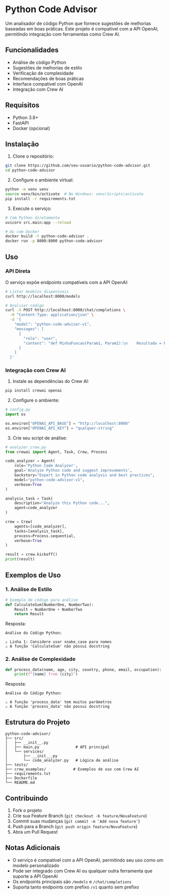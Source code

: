 # Python Code Advisor

Um analisador de código Python que fornece sugestões de melhorias baseadas em boas práticas. Este projeto é compatível com a API OpenAI, permitindo integração com ferramentas como Crew AI.

## Funcionalidades

- Análise de código Python
- Sugestões de melhorias de estilo
- Verificação de complexidade
- Recomendações de boas práticas
- Interface compatível com OpenAI
- Integração com Crew AI

## Requisitos

- Python 3.8+
- FastAPI
- Docker (opcional)

## Instalação

1. Clone o repositório:
```bash
git clone https://github.com/seu-usuario/python-code-advisor.git
cd python-code-advisor
```

2. Configure o ambiente virtual:
```bash
python -m venv venv
source venv/bin/activate  # No Windows: venv\Scripts\activate
pip install -r requirements.txt
```

3. Execute o serviço:
```bash
# Com Python diretamente
uvicorn src.main:app --reload

# Ou com Docker
docker build -t python-code-advisor .
docker run -p 8000:8000 python-code-advisor
```

## Uso

### API Direta

O serviço expõe endpoints compatíveis com a API OpenAI:

```bash
# Listar modelos disponíveis
curl http://localhost:8000/models

# Analisar código
curl -X POST http://localhost:8000/chat/completions \
  -H "Content-Type: application/json" \
  -d '{
    "model": "python-code-advisor-v1",
    "messages": [
      {
        "role": "user",
        "content": "def MinhaFuncao(Param1, Param2):\n    Resultado = Param1 + Param2\n    return Resultado"
      }
    ]
  }'
```

### Integração com Crew AI

1. Instale as dependências do Crew AI:
```bash
pip install crewai openai
```

2. Configure o ambiente:
```python
# config.py
import os

os.environ["OPENAI_API_BASE"] = "http://localhost:8000"
os.environ["OPENAI_API_KEY"] = "qualquer-string"
```

3. Crie seu script de análise:
```python
# analyzer_crew.py
from crewai import Agent, Task, Crew, Process

code_analyzer = Agent(
    role='Python Code Analyzer',
    goal='Analyze Python code and suggest improvements',
    backstory="Expert in Python code analysis and best practices",
    model="python-code-advisor-v1",
    verbose=True
)

analysis_task = Task(
    description="Analyze this Python code...",
    agent=code_analyzer
)

crew = Crew(
    agents=[code_analyzer],
    tasks=[analysis_task],
    process=Process.sequential,
    verbose=True
)

result = crew.kickoff()
print(result)
```

## Exemplos de Uso

### 1. Análise de Estilo
```python
# Exemplo de código para análise
def CalculateSum(NumberOne, NumberTwo):
    Result = NumberOne + NumberTwo
    return Result
```

Resposta:
```
Análise do Código Python:

⚠️ Linha 1: Considere usar snake_case para nomes
⚠️ A função 'CalculateSum' não possui docstring
```

### 2. Análise de Complexidade
```python
def process_data(name, age, city, country, phone, email, occupation):
    print(f"{name} from {city}")
```

Resposta:
```
Análise do Código Python:

⚠️ A função 'process_data' tem muitos parâmetros
⚠️ A função 'process_data' não possui docstring
```

## Estrutura do Projeto

```
python-code-advisor/
├── src/
│   ├── __init__.py
│   ├── main.py                # API principal
│   └── services/
│       ├── __init__.py
│       └── code_analyzer.py   # Lógica de análise
├── tests/
├── crew_examples/            # Exemplos de uso com Crew AI
├── requirements.txt
├── Dockerfile
└── README.md
```

## Contribuindo

1. Fork o projeto
2. Crie sua Feature Branch (`git checkout -b feature/NovaFeature`)
3. Commit suas mudanças (`git commit -m 'Add nova feature'`)
4. Push para a Branch (`git push origin feature/NovaFeature`)
5. Abra um Pull Request

## Notas Adicionais

- O serviço é compatível com a API OpenAI, permitindo seu uso como um modelo personalizado
- Pode ser integrado com Crew AI ou qualquer outra ferramenta que suporte a API OpenAI
- Os endpoints principais são `/models` e `/chat/completions`
- Suporta tanto endpoints com prefixo `/v1` quanto sem prefixo
